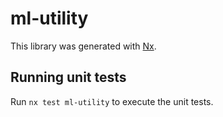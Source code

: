 # ml-utility

This library was generated with [Nx](https://nx.dev).

## Running unit tests

Run `nx test ml-utility` to execute the unit tests.
